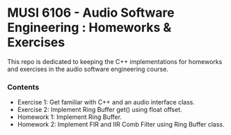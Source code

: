# MUSI 6106 - Audio Software Engineering : Homeworks & Exercises

This repo is dedicated to keeping the C++ implementations for homeworks and exercises in the audio software engineering course.



### Contents

- Exercise 1: Get familiar with C++ and an audio interface class.
- Exercise 2: Implement Ring Buffer get() using float offset.
- Homework 1: Implement Ring Buffer.
- Homework 2: Implement FIR and IIR Comb Filter using Ring Buffer class.